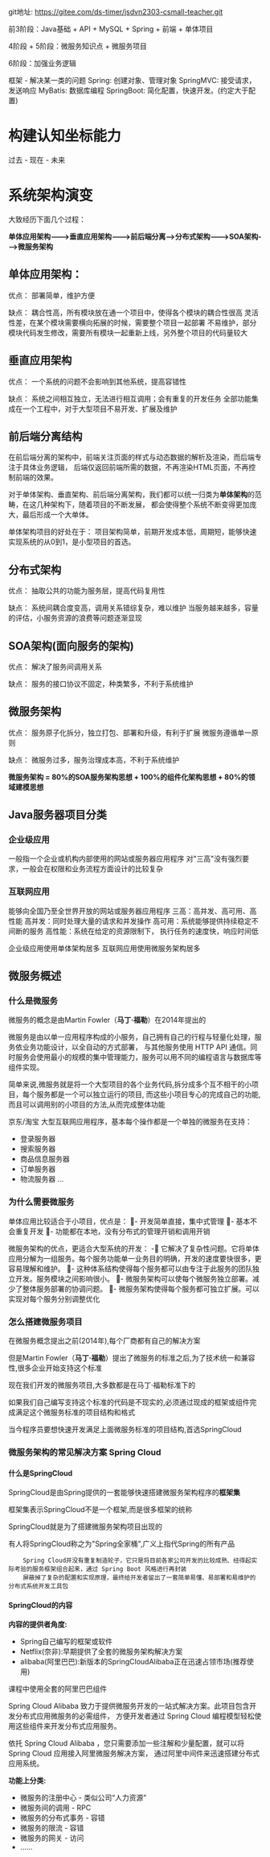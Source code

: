 git地址: https://gitee.com/ds-timer/jsdvn2303-csmall-teacher.git

前3阶段：Java基础 + API + MySQL + Spring + 前端 + 单体项目

4阶段 + 5阶段：微服务知识点 + 微服务项目

6阶段：加强业务逻辑

框架 - 解决某一类的问题
    Spring: 创建对象、管理对象
    SpringMVC: 接受请求，发送响应
    MyBatis: 数据库编程
    SpringBoot: 简化配置，快速开发。(约定大于配置)

# 构建认知坐标能力
过去 - 现在 - 未来

# 系统架构演变
大致经历下面几个过程：

**单体应用架构--->垂直应用架构--->前后端分离-->分布式架构--->SOA架构--->微服务架构**


## 单体应用架构：

优点：
    部署简单，维护方便

缺点：
    耦合性高，所有模块放在通一个项目中，使得各个模块的耦合性很高
    灵活性差，在某个模块需要横向拓展的时候，需要整个项目一起部署
    不易维护，部分模块代码发生修改，需要所有模块一起重新上线，另外整个项目的代码量较大

## 垂直应用架构

优点：
    一个系统的问题不会影响到其他系统，提高容错性

缺点：
    系统之间相互独立，无法进行相互调用；会有重复的开发任务
    全部功能集成在一个工程中，对于大型项目不易开发、扩展及维护

## 前后端分离结构
    
在前后端分离的架构中，前端关注页面的样式与动态数据的解析及渲染，而后端专注于具体业务逻辑，
后端仅返回前端所需的数据，不再渲染HTML页面，不再控制前端的效果。


对于单体架构、垂直架构、前后端分离架构，我们都可以统一归类为**单体架构**的范畴，在这几种架构下，随着项目的不断发展，
都会使得整个系统不断变得更加庞大，最后形成一个大单体。

单体架构项目的好处在于：
    项目架构简单，前期开发成本低，周期短，能够快速实现系统的从0到1，是小型项目的首选。



## 分布式架构

优点：
    抽取公共的功能为服务层，提高代码复用性

缺点：
    系统间耦合度变高，调用关系错综复杂，难以维护
    当服务越来越多，容量的评估，小服务资源的浪费等问题逐渐显现

## SOA架构(面向服务的架构)

优点：
    解决了服务间调用关系

缺点：
    服务的接口协议不固定，种类繁多，不利于系统维护
    

## 微服务架构

优点：
    服务原子化拆分，独立打包、部署和升级，有利于扩展
    微服务遵循单一原则

缺点：
    微服务过多，服务治理成本高，不利于系统维护

**微服务架构 = 80%的SOA服务架构思想 + 100%的组件化架构思想 + 80%的领域建模思想**


## Java服务器项目分类

### 企业级应用

一般指一个企业或机构内部使用的网站或服务器应用程序
对"三高"没有强烈要求，一般会在权限和业务流程方面设计的比较复杂


### 互联网应用

能够向全国乃至全世界开放的网站或服务器应用程序
三高：高并发、高可用、高性能
    高并发：同时处理大量的请求和并发操作
    高可用：系统能够提供持续稳定不间断的服务
    高性能：系统在给定的资源限制下， 执行任务的速度快，响应时间低

企业级应用使用单体架构居多
互联网应用使用微服务架构居多


## 微服务概述

### 什么是微服务

微服务的概念是由Martin Fowler（**马丁·福勒**）在2014年提出的

微服务是由以单一应用程序构成的小服务，自己拥有自己的行程与轻量化处理，服务依业务功能设计，以全自动的方式部署，
与其他服务使用 HTTP API 通信。同时服务会使用最小的规模的集中管理能力，服务可以用不同的编程语言与数据库等组件实现。

简单来说,微服务就是将一个大型项目的各个业务代码,拆分成多个互不相干的小项目，每个服务都是一个可以独立运行的项目,
而这些小项目专心的完成自己的功能,而且可以调用别的小项目的方法,从而完成整体功能


京东/淘宝 大型互联网应用程序，基本每个操作都是一个单独的微服务在支持：
- 登录服务器
- 搜索服务器
- 商品信息服务器
- 订单服务器
- 物流服务器
...


### 为什么需要微服务
单体应⽤⽐较适合于⼩项⽬，优点是：
- 开发简单直接，集中式管理
- 基本不会重复开发
- 功能都在本地，没有分布式的管理开销和调⽤开销

微服务架构的优点，更适合⼤型系统的开发：
- 它解决了复杂性问题。它将单体应⽤分解为⼀组服务。每个服务功能单⼀业务⽬的明确，开发的速度要快很多，更容易理解和维护。
- 这种体系结构使得每个服务都可以由专注于此服务的团队独⽴开发。服务模块之间影响很⼩。
- 微服务架构可以使每个微服务独⽴部署。减少了整体服务部署的协调问题。
- 微服务架构使得每个服务都可独⽴扩展。可以实现对每个服务分别调整优化

### 怎么搭建微服务项目

在微服务概念提出之前(2014年),每个厂商都有自己的解决方案

但是Martin Fowler（**马丁·福勒**）提出了微服务的标准之后,为了技术统一和兼容性,很多企业开始支持这个标准

现在我们开发的微服务项目,大多数都是在马丁·福勒标准下的

如果我们自己编写支持这个标准的代码是不现实的,必须通过现成的框架或组件完成满足这个微服务标准的项目结构和格式

当今程序员要想快速开发满足上面微服务标准的项目结构,首选SpringCloud

### 微服务架构的常见解决方案 Spring Cloud


#### 什么是SpringCloud

SpringCloud是由Spring提供的一套能够快速搭建微服务架构程序的**框架集**

框架集表示SpringCloud不是一个框架,而是很多框架的统称

SpringCloud就是为了搭建微服务架构项目出现的

有人将SpringCloud称之为"Spring全家桶",广义上指代Spring的所有产品

```
    Spring Cloud并没有重复制造轮子，它只是将目前各家公司开发的比较成熟、经得起实际考验的服务框架组合起来，通过 Spring Boot 风格进行再封装
    屏蔽掉了复杂的配置和实现原理，最终给开发者留出了一套简单易懂、易部署和易维护的分布式系统开发工具包
```

#### SpringCloud的内容

**内容的提供者角度:**

* Spring自己编写的框架或软件
* Netflix(奈非):早期提供了全套的微服务架构解决方案
* alibaba(阿里巴巴):新版本的SpringCloudAlibaba正在迅速占领市场(推荐使用)

课程中使用全套的阿里巴巴组件

Spring Cloud Alibaba 致力于提供微服务开发的一站式解决方案。此项目包含开发分布式应用微服务的必需组件，
方便开发者通过 Spring Cloud 编程模型轻松使用这些组件来开发分布式应用服务。

依托 Spring Cloud Alibaba ，您只需要添加一些注解和少量配置，就可以将Spring Cloud 应用接入阿里微服务解决方案，
通过阿里中间件来迅速搭建分布式应用系统。


**功能上分类:**

* 微服务的注册中心 - 类似公司“人力资源”
* 微服务间的调用 - RPC
* 微服务的分布式事务 - 容错
* 微服务的限流 - 容错
* 微服务的网关 - 访问
* ......

















